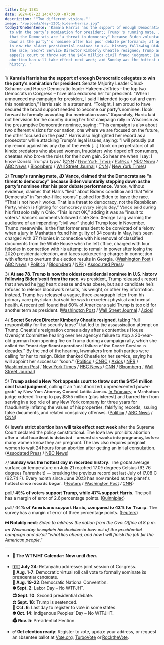 ```yaml
---
title: Day 1281
date: 2024-07-23 14:47:00 -07:00
description: '"Two different visions."'
image: "/uploads/day-1281-biden-harris.jpg"
todayInOneSentence: 'Kamala Harris has the support of enough Democratic delegates
  to win the party’s nomination for president; Trump''s running mate, JD Vance, claimed
  that the Democrats are "a threat to democracy" because Biden voluntarily stepping
  down as the party''s nominee after his poor debate performance; at age 78, Trump
  is now the oldest presidential nominee in U.S. history following Biden’s exit from
  the race; Secret Service Director Kimberly Cheatle resigned; Trump asked a New York
  appeals court to throw out the $454 million civil fraud judgment; Iowa’s strict
  abortion ban will take effect next week; and Sunday was the hottest day in recorded
  history. '
---
```


1/ **Kamala Harris has the support of enough Democratic delegates to win the party’s nomination for president**. Senate Majority Leader Chuck Schumer and House Democratic leader Hakeem Jeffries – the top two Democrats in Congress – have also endorsed her for president. “When I announced my campaign for president, I said I intended to go out and earn this nomination,” Harris said in a statement. “Tonight, I am proud to have secured the broad support needed to become our party’s nominee. I look forward to formally accepting the nomination soon.” Separately, Harris laid out her vision for the country during her first campaign rally in Wisconsin as the presumptive Democratic nominee, saying: “This campaign is also about two different visions for our nation, one where we are focused on the future, the other focused on the past." Harris also highlighted her record as a prosecutor while attacking Trump's legal issues, saying: "I will proudly put my record against his any day of the week \[...\] I took on perpetrators of all kinds: predators who abused women, fraudsters who ripped off consumers, cheaters who broke the rules for their own gain. So hear me when I say: I know Donald Trump’s type.” ([CNN](https://www.cnn.com/politics/live-news/kamala-harris-biden-trump-election-07-23-24/index.html) / [New York Times](https://www.nytimes.com/2024/07/22/us/politics/kamala-harris-trump-2024-election.html) / [Politico](https://www.politico.com/news/2024/07/22/kamala-harris-has-enough-verbal-commitments-to-secure-democratic-nomination-00170535) / [NBC News](https://www.nbcnews.com/politics/2024-election/democratic-leaders-chuck-schumer-hakeem-jeffries-endorse-harris-presid-rcna163249) / [ABC News](https://abcnews.go.com/Politics/live-updates/biden-drops-out-updates/?id=112113289) / [Bloomberg](https://www.bloomberg.com/news/articles/2024-07-23/schumer-jeffries-to-endorse-kamala-harris-for-president?sref=MIBMEEoj) / [Wall Street Journal](https://www.wsj.com/politics/elections/democrats-new-attack-trump-old-age-1e765b20?mod=hp_lead_pos7) / [CNN](https://www.cnn.com/2024/07/22/politics/kamala-harris-delegates-democratic-presidential-nomination/) / [New York Times](https://www.nytimes.com/live/2024/07/23/us/harris-trump-news-election-biden))

2/ **Trump's running mate, JD Vance, claimed that the Democrats are "a threat to democracy" because Biden voluntarily stepping down as the party's nominee after his poor debate performance**. Vance, without evidence, claimed that Harris “lied” about Biden’s condition and that “elite Democrats” in “smoke-filled rooms” pushed for Biden to leave the race. “That is not how it works. That is a threat to democracy, not the Republican Party, which is fighting for democracy every single day,” Vance said during his first solo rally in Ohio. “This is not OK,” adding it was an "insult to voters." Vance’s comments followed state Sen. George Lang warning the audience of an impending “civil war” should Trump lose in November. Trump, meanwhile, is the first former president to be convicted of a felony when a jury in Manhattan found him guilty of 34 counts in May, he’s been charged with 37 felonies in connection with his removal of classified documents from the White House when he left office, charged with four felonies in connection with his attempt to remain in power after losing the 2020 presidential election, and faces racketeering charges in connection with efforts to overturn the election results in Georgia. ([Washington Post](https://www.washingtonpost.com/politics/2024/07/22/jd-vance-rallies-ohio-virginia/) / [ABC News](https://abcnews.go.com/Politics/jd-vance-hometown-middletown-ohio-solo-rally/story?id=112106987) / [Politico](https://www.politico.com/news/2024/07/22/vance-attacks-harris-biden-00170394) / [Bloomberg](https://www.bloomberg.com/news/articles/2024-07-22/vance-calls-democrats-threat-to-democracy-after-biden-ouster?sref=MIBMEEoj) / [NPR](https://www.npr.org/2024/07/21/nx-s1-5047825/donald-trump-jd-vance-michigan-rally) / [Associated Press](https://apnews.com/article/jd-vance-trump-virginia-ohio-a814f31dffb066e8a6e2335ba81032bb))

3/ **At age 78, Trump is now the oldest presidential nominee in U.S. history following Biden’s exit from the race**. As president, Trump [released](https://whatthefuckjusthappenedtoday.com/2018/01/16/day-362/#7-the-white-house-doctor-said-trump) a [report](https://whatthefuckjusthappenedtoday.com/2019/02/14/day-756/) that showed he [had](https://whatthefuckjusthappenedtoday.com/2020/05/19/day-1216/#2-white-house-press-secretary-kaylei) heart disease and was obese, but as a candidate he’s refused to release bloodwork results, his weight, or other key information. Instead, Trump has released a vague, three-paragraph letter from his primary care physician that said he was in excellent physical and mental health. A recent poll found that 60% of Americans said Trump is too old for another term as president. ([Washington Post](https://www.washingtonpost.com/politics/2024/07/22/trump-age-health/) / [Wall Street Journal](https://www.wsj.com/politics/elections/democrats-new-attack-trump-old-age-1e765b20?mod=hp_lead_pos7) / [Axios](https://www.axios.com/2024/07/23/trump-harris-message-fundraising))

4/ **Secret Service Director Kimberly Cheatle resigned**, taking "full responsibility for the security lapse" that led to the assassination attempt on Trump. Cheatle's resignation comes a day after a contentious House Oversight Committee hearing over her agency’s failure to stop a 20-year-old gunman from opening fire on Trump during a campaign rally, which she called the "most significant operational failure of the Secret Service in decades." By the end of the hearing, lawmakers from both parties were calling for her to resign. Biden thanked Cheatle for her service, saying he will appoint her successor "soon." ([Politico](https://www.politico.com/news/2024/07/23/secret-service-director-resigns-after-trump-shooting-fallout-00170580) / [CNBC](https://www.cnbc.com/2024/07/23/secret-service-resigns-trump-shooting.html) / [Axios](https://www.axios.com/2024/07/23/kimberly-cheatle-resigns-secret-service-trump) / [NPR](https://www.npr.org/2024/07/23/g-s1-12854/nancy-mace-vote-impeach-secret-service-director) / [Washington Post](https://www.washingtonpost.com/nation/2024/07/23/secret-service-director-cheatle-scrutiny/) / [New York Times](https://www.nytimes.com/2024/07/23/us/politics/cheatle-secret-service-director-resigns.html) / [NBC News](https://www.nbcnews.com/politics/national-security/secret-service-director-step-resignation-calls-trump-assassination-att-rcna163222) / [CNN](https://www.cnn.com/politics/live-news/secret-service-kimberly-cheatle-resigns-07-23-24/index.html) / [Bloomberg](https://www.bloomberg.com/news/articles/2024-07-23/secret-service-director-resigns-following-trump-shooting-furor?sref=MIBMEEoj) / [Wall Street Journal](https://www.wsj.com/us-news/secret-service-director-kimberly-cheatle-resigns-trump-shooting-2c1c35f1?mod=hp_lead_pos1))

5/ **Trump asked a New York appeals court to throw out the $454 million civil fraud judgment**, calling it an “unauthorized, unprecedented power-grab” by New York Attorney General Letitia James. [In February](https://whatthefuckjusthappenedtoday.com/2024/02/20/day-1127/#5-a-manhattan-judge-ordered-trump-to), a Manhattan judge ordered Trump to pay $355 million (plus interest) and barred him from serving in a top role of any New York company for three years for fraudulently inflating the values of his properties, falsifying records, issuing false documents, and related conspiracy offenses. ([Politico](https://www.politico.com/news/2024/07/22/trump-appeals-fraud-judgment-business-00170534) / [ABC News](https://abcnews.go.com/US/trump-appeals-454-million-new-york-civil-fraud/story?id=112162683) / [CNN](https://www.cnn.com/2024/07/22/politics/trump-new-york-appeals-court-civil-judgement/index.html))

6/ **Iowa’s strict abortion ban will take effect next week** after the Supreme Court declared the policy constitutional. The Iowa law prohibits abortion after a fetal heartbeat is detected – around six weeks into pregnancy, before many women know they are pregnant. The law also requires pregnant women to wait 24 hours for an abortion after getting an initial consultation. ([Associated Press](https://apnews.com/article/abortion-ban-iowa-b512e24eeea4e7a40cdabece4d9d3b01) / [NBC News](https://www.nbcnews.com/health/womens-health/iowa-abortion-law-to-go-into-effect-rcna162810))

7/ **Sunday was the hottest day in recorded history**. The global average surface air temperature on July 21 reached 17.09 degrees Celsius (62.76 degrees Fahrenheit) — breaking the previous record set last July of 17.08 C (62.74 F). Every month since June 2023 has now ranked as the planet's hottest since records began. ([Reuters](https://www.reuters.com/world/world-registers-hottest-day-ever-recorded-july-21-monitor-says-2024-07-23/) / [Washington Post](https://www.washingtonpost.com/climate-environment/2024/07/23/hottest-day-ever-recorded-climate-change/) / [CNN](https://www.cnn.com/2024/07/23/climate/hottest-day-global-record/))

poll/ **49% of voters support Trump, while 47% support Harris**. The poll has a margin of error of 2.6 percentage points. ([Quinnipiac](https://poll.qu.edu/poll-release?releaseid=3901))

poll/ **44% of Americans support Harris, compared to 42% for Trump**. The survey has a margin of error of three percentage points. ([Reuters](https://www.reuters.com/world/us/harris-leads-trump-44-42-us-presidential-race-reutersipsos-poll-finds-2024-07-23/))

**⏭️ Notably next**: *Biden to address the nation from the Oval Office at 8 p.m. on Wednesday to explain his decision to bow out of the presidential campaign and detail “what lies ahead, and how I will finish the job for the American people.”*

---

* #### 📅 The WTFJHT Calendar: Now until *then*.

* **🇮🇱 July 24**: Netanyahu addresses joint session of Congress.\
  **🫏 Aug. 1-7**: Democratic virtual roll call vote to formally nominate its presidential candidate. \
  **🫏 Aug. 19-22**: Democratic National Convention.\
  **⛔️ Sept. 2**: Labor Day – No WTFJHT. \
  **📺 Sept. 10**: Second presidential debate.\
  **⚖️ Sept. 18**: Trump is sentenced.\
  **📆 Oct. 6**: Last day to register to vote in some states. \
  **⛔️ Oct. 14**: Indigenous Peoples’ Day – No WTFJHT. \
  **🗳️ Nov. 5**: Presidential Election.

* **✅ Get election ready**: Register to vote, update your address, or request an absentee ballot at [Vote.org](https://www.vote.org/), [TurboVote](https://turbovote.org/) or [RocktheVote](https://www.rockthevote.org/).